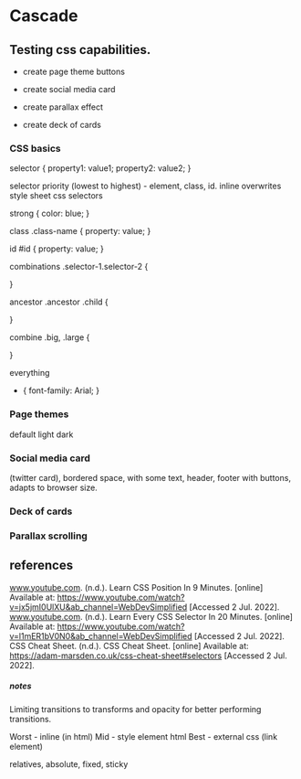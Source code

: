 # Cascade

## Testing css capabilities.

- create page theme buttons

- create social media card

- create parallax effect

- create deck of cards

### CSS basics

selector {
property1: value1;
property2: value2;
}

selector priority (lowest to highest) - element, class, id.
inline overwrites style sheet
css selectors

strong {
color: blue;
}

class
.class-name {
property: value;
}

id
#id {
property: value;
}

combinations
.selector-1.selector-2 {

}

ancestor
.ancestor .child {

}

combine
.big, .large {

}

everything

- {
  font-family: Arial;
  }

### Page themes

default
light
dark

### Social media card

(twitter card), bordered space, with some text, header, footer with buttons, adapts to browser size.

### Deck of cards

### Parallax scrolling

## references

www.youtube.com. (n.d.). Learn CSS Position In 9 Minutes. [online] Available at: https://www.youtube.com/watch?v=jx5jmI0UlXU&ab_channel=WebDevSimplified [Accessed 2 Jul. 2022].
www.youtube.com. (n.d.). Learn Every CSS Selector In 20 Minutes. [online] Available at: https://www.youtube.com/watch?v=l1mER1bV0N0&ab_channel=WebDevSimplified [Accessed 2 Jul. 2022].
CSS Cheat Sheet. (n.d.). CSS Cheat Sheet. [online] Available at: https://adam-marsden.co.uk/css-cheat-sheet#selectors [Accessed 2 Jul. 2022].

##### notes

Limiting transitions to transforms and opacity for better performing transitions.

Worst - inline (in html)
Mid - style element html
Best - external css (link element)

relatives, absolute, fixed, sticky
